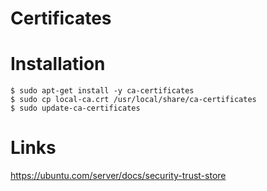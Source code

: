 # Certificates

# Installation

```
$ sudo apt-get install -y ca-certificates
$ sudo cp local-ca.crt /usr/local/share/ca-certificates
$ sudo update-ca-certificates
```





# Links

https://ubuntu.com/server/docs/security-trust-store
